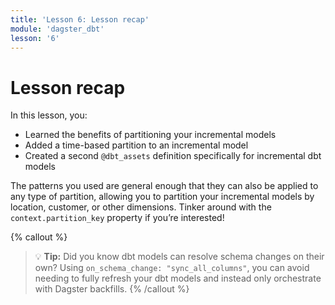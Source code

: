 ```yaml
---
title: 'Lesson 6: Lesson recap'
module: 'dagster_dbt'
lesson: '6'
---
```


# Lesson recap

In this lesson, you:

- Learned the benefits of partitioning your incremental models
- Added a time-based partition to an incremental model
- Created a second `@dbt_assets` definition specifically for incremental dbt models 

The patterns you used are general enough that they can also be applied to any type of partition, allowing you to partition your incremental models by location, customer, or other dimensions. Tinker around with the `context.partition_key` property if you’re interested!

{% callout %}
> 💡 **Tip:** Did you know dbt models can resolve schema changes on their own? Using `on_schema_change: "sync_all_columns"`, you can avoid needing to fully refresh your dbt models and instead only orchestrate with Dagster backfills.
{% /callout %}